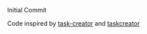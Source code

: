 Initial Commit

Code inspired by [task-creator](https://github.com/julien66/task-creator) and [taskcreator](https://www.vololiberomontecucco.it/taskcreator)
